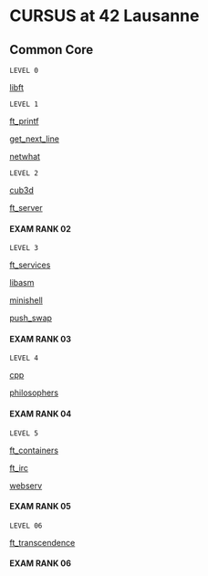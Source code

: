 
# CURSUS at 42 Lausanne

## Common Core

	LEVEL 0
[libft](./0-libft)


	LEVEL 1
[ft_printf](./1-ft_printf)

[get_next_line](./1-get_next_line)

[netwhat](./1-netwhat)

	LEVEL 2
[cub3d](./2-cub3d)

[ft_server](./2-ft_server)

#### EXAM RANK 02

	LEVEL 3
[ft_services](./3-ft_services)

[libasm](./3-libasm)

[minishell](./3.minishell)

[push_swap](./3-push_swap)

#### EXAM RANK 03

	LEVEL 4
[cpp](./4-cpp)

[philosophers](./4-philosophers)

#### EXAM RANK 04

	LEVEL 5
[ft_containers](./5-ft_containers)

[ft_irc](./5-ft_irc)

[webserv](./5-webserv)

#### EXAM RANK 05

	LEVEL 06
[ft_transcendence](./6-ft_transcendence) 

#### EXAM RANK 06

